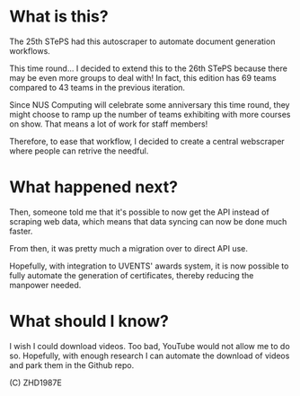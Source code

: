 # What is this?

The 25th STePS had this autoscraper to automate document generation workflows.

This time round... I decided to extend this to the 26th STePS because there may be even more groups to deal with! In fact, this edition has 69 teams compared to 43 teams in the previous iteration.

Since NUS Computing will celebrate some anniversary this time round, they might choose to ramp up the number of teams exhibiting with more courses on show. That means a lot of work for staff members!

Therefore, to ease that workflow, I decided to create a central webscraper where people can retrive the needful.

# What happened next?

Then, someone told me that it's possible to now get the API instead of scraping web data, which means that data syncing can now be done much faster.

From then, it was pretty much a migration over to direct API use.

Hopefully, with integration to UVENTS' awards system, it is now possible to fully automate the generation of certificates, thereby reducing the manpower needed.

# What should I know?

I wish I could download videos. Too bad, YouTube would not allow me to do so. Hopefully, with enough research I can automate the download of videos and park them in the Github repo.

(C) ZHD1987E
